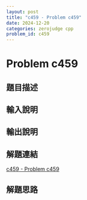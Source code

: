 ```yaml
---
layout: post
title: "c459 - Problem c459"
date: 2024-12-20
categories: zerojudge cpp
problem_id: c459
---
```


# Problem c459

## 題目描述



## 輸入說明



## 輸出說明



## 解題連結

[c459 - Problem c459](https://zerojudge.tw/ShowProblem?problemid=c459)

## 解題思路

